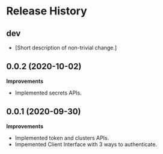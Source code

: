 Release History
===============

dev
---

-   \[Short description of non-trivial change.\]

0.0.2 (2020-10-02)
-------------------

**Improvements**

- Implemented secrets APIs.

0.0.1 (2020-09-30)
-------------------

**Improvements**

- Implemented token and clusters APIs.
- Impemented Client Interface with 3 ways to authenticate.